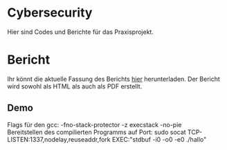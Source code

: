 # Cybersecurity 
Hier sind Codes und Berichte für das Praxisprojekt.

# Bericht 
Ihr könnt die aktuelle Fassung des Berichts [hier](https://nightly.link/JohnMeyerhoff/CyberSecurity/workflows/SE/master/BufferOverflow.zip?h=0bf3f9dee2a48daabe0682f68db2557200bb8d83) herunterladen. Der Bericht wird sowohl als HTML als auch als PDF erstellt.

## Demo
Flags für den gcc: -fno-stack-protector -z execstack -no-pie  
Bereitstellen des compilierten Programms auf Port: sudo socat TCP-LISTEN:1337,nodelay,reuseaddr,fork EXEC:"stdbuf -i0 -o0 -e0 ./hallo"
